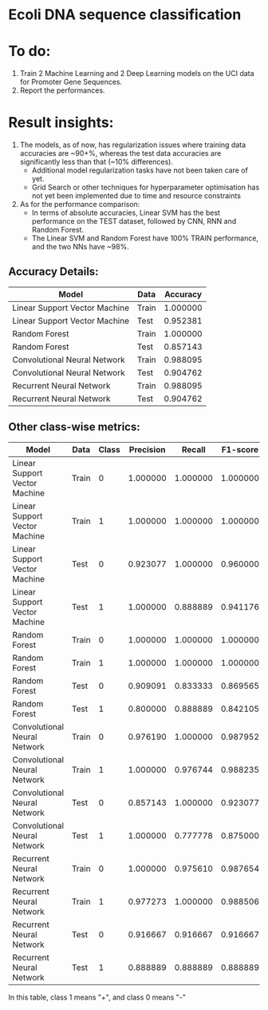 # Ecoli DNA sequence classification

# To do:
1. Train 2 Machine Learning and 2 Deep Learning models on the UCI data for Promoter Gene Sequences.
2. Report the performances.

# Result insights:
1. The models, as of now, has regularization issues where training data accuracies are ~90+%, whereas the test data accuracies are significantly less than that (~10% differences).
    - Additional model regularization tasks have not been taken care of yet.
    - Grid Search or other techniques for hyperparameter optimisation has not yet been implemented due to time and resource constraints
2. As for the performance comparison:
    - In terms of absolute accuracies, Linear SVM has the best performance on the TEST dataset, followed by CNN, RNN and Random Forest.
    - The Linear SVM and Random Forest have 100% TRAIN performance, and the two NNs have ~98%.

## Accuracy Details:
| Model | Data | Accuracy |
| ------ | ------ | ------ |
| Linear Support Vector Machine | Train | 1.000000 |
| Linear Support Vector Machine | Test | 0.952381 |
| Random Forest | Train | 1.000000 |
| Random Forest | Test | 0.857143 |
| Convolutional Neural Network | Train | 0.988095 |
| Convolutional Neural Network | Test | 0.904762 |
| Recurrent Neural Network | Train | 0.988095 |
| Recurrent Neural Network | Test | 0.904762 |


## Other class-wise metrics:
| Model | Data | Class | Precision | Recall | F1-score |
| ------ | ------ | ------ | ------ | ------ | ------ |
| Linear Support Vector Machine | Train | 0 | 1.000000 | 1.000000 | 1.000000 |
| Linear Support Vector Machine | Train | 1 | 1.000000 | 1.000000 | 1.000000 |
| Linear Support Vector Machine | Test | 0 | 0.923077 | 1.000000 | 0.960000 |
| Linear Support Vector Machine | Test | 1 | 1.000000 | 0.888889 | 0.941176 |
| Random Forest | Train | 0 | 1.000000 | 1.000000 | 1.000000 |
| Random Forest | Train | 1 | 1.000000 | 1.000000 | 1.000000 |
| Random Forest | Test | 0 | 0.909091 | 0.833333 | 0.869565 |
| Random Forest | Test | 1 | 0.800000 | 0.888889 | 0.842105 |
| Convolutional Neural Network | Train | 0 | 0.976190 | 1.000000 | 0.987952 |
| Convolutional Neural Network | Train | 1 | 1.000000 | 0.976744 | 0.988235 |
| Convolutional Neural Network | Test | 0 | 0.857143 | 1.000000 | 0.923077 |
| Convolutional Neural Network | Test | 1 | 1.000000 | 0.777778 | 0.875000 |
| Recurrent Neural Network | Train | 0 | 1.000000 | 0.975610 | 0.987654 |
| Recurrent Neural Network | Train | 1 | 0.977273 | 1.000000 | 0.988506 |
| Recurrent Neural Network | Test | 0 | 0.916667 | 0.916667 | 0.916667 |
| Recurrent Neural Network | Test | 1 | 0.888889 | 0.888889 | 0.888889 |

In this table, class 1 means "+", and class 0 means "-"
